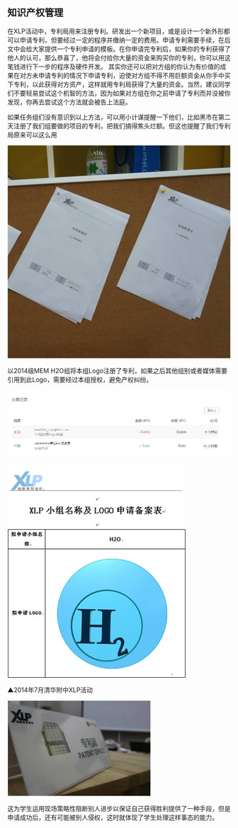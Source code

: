 ## 知识产权管理

在XLP活动中，专利局用来注册专利。研发出一个新项目，或是设计一个新外形都可以申请专利，但要经过一定的程序并缴纳一定的费用。申请专利需要手续，在后文中会给大家提供一个专利申请的模板。在你申请完专利后，如果你的专利获得了他人的认可，那么恭喜了，他将会付给你大量的资金来购买你的专利，你可以用这笔钱进行下一步的程序及硬件开发。
其实你还可以把对方组的你认为有价值的成果在对方未申请专利的情况下申请专利，迫使对方组不得不用巨额资金从你手中买下专利，以此获得对方资产，这样就用专利局获得了大量的资金。当然，建议同学们不要轻易尝试这个机智的方法，因为如果对方组在你之前申请了专利而并没被你发现，你再去尝试这个方法就会被告上法庭。

如果任务组们没有意识到以上方法，可以用小计谋提醒一下他们，比如黑市在第二天注册了我们组要做的项目的专利，把我们搞得焦头烂额。但这也提醒了我们专利局原来可以这么用

![0](../assets/execution/knowledge_management/00.jpg)

以2014级MEM H2O组将本组Logo注册了专利，如果之后其他组别或者媒体需要引用到此Logo，需要经过本组授权，避免产权纠纷。

![0](../assets/case/h2o/4.jpg)

![0](../assets/case/h2o/5.jpg)

▲2014年7月清华附中XLP活动

![0](../assets/execution/knowledge_management/01.jpg)

这为学生运用现场策略性阻断别人进步以保证自己获得胜利提供了一种手段，但是申请成功后，还有可能被别人侵权，这时就体现了学生处理这样事态的能力。
